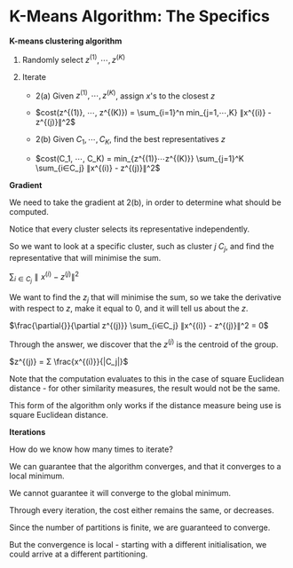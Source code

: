 # K-Means Algorithm: The Specifics

**K-means clustering algorithm**

1. Randomly select $z^{(1)}, ⋯, z^{(K)}$

2. Iterate

   - 2(a) Given $z^{(1)}, ⋯, z^{(K)}$, assign $x$'s to the closest $z$
   - $cost(z^{(1)}, ⋯, z^{(K)}) = \sum_{i=1}^n min_{j=1,⋯,K} ∥x^{(i)} - z^{(j)}∥^2$

   - 2(b) Given $C_1, ⋯, C_K$, find the best representatives $z$
   - $cost(C_1, ⋯, C_K) = min_{z^{(1)}⋯z^{(K)}} \sum_{j=1}^K \sum_{i∈C_j} ∥x^{(i)} - z^{(j)}∥^2$

**Gradient**

We need to take the gradient at 2(b), in order to determine what should be computed.

Notice that every cluster selects its representative independently.

So we want to look at a specific cluster, such as cluster $j$ $C_j$, and find the representative that will minimise the sum.

$\sum_{i∈C_j} ∥x^{(i)} - z^{(j)}∥^2$

We want to find the $z_j$ that will minimise the sum, so we take the derivative with respect to $z$, make it equal to $0$, and it will tell us about the $z$.

$\frac{\partial{}}{\partial z^{(j)}} \sum_{i∈C_j} ∥x^{(i)} - z^{(j)}∥^2 = 0$

Through the answer, we discover that the $z^{(j)}$ is the centroid of the group.

$z^{(j)} = Σ \frac{x^{(i)}}{|C_j|}$

Note that the computation evaluates to this in the case of square Euclidean distance - for other similarity measures, the result would not be the same.

This form of the algorithm only works if the distance measure being use is square Euclidean distance.

**Iterations**

How do we know how many times to iterate?

We can guarantee that the algorithm converges, and that it converges to a local minimum.

We cannot guarantee it will converge to the global minimum.

Through every iteration, the cost either remains the same, or decreases.

Since the number of partitions is finite, we are guaranteed to converge.

But the convergence is local - starting with a different initialisation, we could arrive at a different partitioning.
